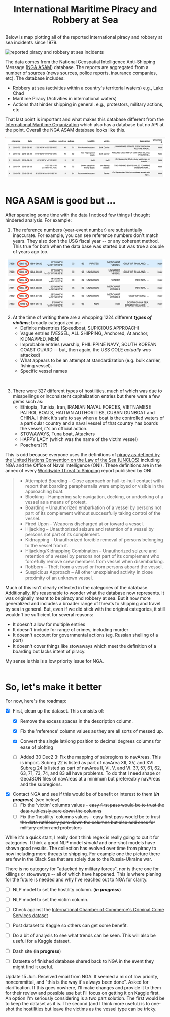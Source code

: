 <br>

#  <p align="center">International Maritime Piracy and Robbery at Sea </p>

Below is map plotting all of the reported international piracy and robbery at sea incidents since 1979.

![reported piracy and robbery at sea incidents](images/updated_events.png "All international piracy and robbery at sea events since 1979")

The data comes from the National Geospatial Intelligence Anti-Shipping Message ([NGA ASAM](https://msi.nga.mil/Piracy)) database. The reports are aggregated from a number of sources (news sources, police reports, insurance companies, etc). The database includes:
- Robbery at sea (activities within a country's territorial waters) e.g., Lake Chad
- Maritime Piracy (Activities in international waters)
- Actions that hinder shipping in general. e.g., protestors, military actions, etc

That last point is important and what makes this database different from the [International Maritime Organization](https://gisis.imo.org/Public/) which also has a database but no API at the point. Overall the NGA ASAM database looks like this.

![raw data](images/imported_raw_data.png "pandas dataframe of NGA ASAM database")
<br>
<br>
# NGA ASAM is good but ...
After spending some time with the data I noticed few things I thought hindered analysis. For example:


1. The reference numbers (year-event number) are substantially inaccurate. For example, you can see reference numbers don't match years. They also don't the USG fiscal year -- or any coherent method. This true for both when the data base was started but was true a couple of years ago too.

![Reference-Date Discrepancies](images/reference-date_discrepencies.png "Reference-Date Discrepancies")


2. At the time of writing there are a whopping 1224 different ***types of victims***; broadly categorized as:
    - Definite misentries (Speedboat, SUPICIOUS APPROACH)
    - Vague entries (VESSEL, ALL SHIPPING, Anchored, At anchor,  KIDNAPPED, MEN)
    - Improbable entries (warship, PHILIPPINE NAVY, SOUTH KOREAN COAST GUARD -- but, then again, the USS COLE *actually was* attacked)
    - What appears to be an attempt at standardization (e.g. bulk carrier, fishing vessel).
    - Specific vessel names
<br>

3. There were 327 different types of hostilities, much of which was due to misspellings or inconsistent capitalization entries but there were a few gems such as:
    - Ethiopia, Tunisia, Iran, IRANIAN NAVAL FORCES, VIETNAMESE PATROL BOATS, HAITIAN AUTHORITIES, CUBAN GUNBOAT and CHINA. I think it's safe to say when a boat is the controlled waters of a particular country and a naval vessel of that country has boards the vessel, it's an official action.
    - STOWAWAYS, Tuna boat, Attackers
    - HAPPY LADY (which was the name of the victim vessel)
    - Poachers?!?!

This is odd because everyone uses the definitions of [piracy as defined by the United Nations Convention on the Law of the Sea (UNCLOS)](https://www.un.org/Depts/los/piracy/piracy.htm) including NGA and the Office of Naval Intelligence (ONI). These definitions are in the annex of every [Worldwide Threat to Shipping](https://www.oni.navy.mil/ONI-Reports/Shipping-Threat-Reports/Worldwide-Threat-to-Shipping/) report published by ONI.
<blockquote>

 * Attempted Boarding – Close approach or hull-to-hull contact with report that boarding paraphernalia were employed or visible in the approaching boat.
 * Blocking – Hampering safe navigation, docking, or undocking of a vessel as a means of protest.
 * Boarding – Unauthorized embarkation of a vessel by persons not part of its complement without successfully taking control of the vessel.
 * Fired Upon – Weapons discharged at or toward a vessel.
 * Hijacking – Unauthorized seizure and retention of a vessel by persons not part of its complement.
 * Kidnapping – Unauthorized forcible removal of persons belonging to the vessel from it.
 * Hijacking/Kidnapping Combination – Unauthorized seizure and retention of a vessel by persons not part of its complement who forcefully remove crew members from vessel when disembarking.
 * Robbery – Theft from a vessel or from persons aboard the vessel.
 * Suspicious Approach – All other unexplained activity in close proximity of an unknown vessel.
</blockquote>

Much of this isn't clearly reflected in the categories of the database. Additionally, it's reasonable to wonder what the database now represents. It was originally meant to be piracy and robbery at sea. But it now more generalized and includes a broader range of threats to shipping and travel by sea in general. But, even if we did stick with the original categories, it still wouldn't be sufficient for several reasons:<br>
* It doesn't allow for multiple entries
* It doesn't include for range of crimes, including murder
* It doesn't account for governmental actions (eg. Russian shelling of a port)
* It doesn't cover things like stowaways which meet the definition of a boarding but lacks intent of piracy.

 My sense is this is a low priority issue for NGA.
<br>
<br>


# So, let's make it better

For now, here's the roadmap:
-  [x] First, clean up the dataset. This consists of:
    - [x] Remove the excess spaces in the description column.
    - [x] Fix the 'reference' column values as they are all sorts of messed up.
    - [x] Convert the single lat/long position to decimal degrees columns for ease of plotting
    - [ ] Added 30 Dec2 3: Fix the mapping of subregions to navAreas. This is import. Subreg 22 is listed as part of navArea XII, XV, and XVI. Subreg 24 is listed as part of navArea II, VI, V, and VI. 37, 57, 61, 62, 63, 71, 73, 74, and 83 all have problems. To do that I need shape or GeoJSON files of navAreas at a minimum but prefereably navAreas and the subregions.


- [x] Contact NGA and see if this would be of benefit or interest to them (***in progress***) (see below)
    - [ ] Fix the 'victim' columns values  - ~~easy first pass would be to trust the data ruthlessly pare down the columns~~
    - [ ] Fix the 'hostility' columns values - ~~easy first pass would be to trust the data ruthlessly pare down the columns but also add ones for military action and protestors~~

While it's a quick start, I really don't think regex is really going to cut it for categories. I think a good NLP model *should* and one-shot models have shown good results. The collection has evolved over time from piracy to now including more threats to shipping. For example one the picture there are few in the Black Sea that are solely due to the Russia-Ukraine war.

There is no category for "attacked by military forces", nor is there one for killings or stowaways -- all of which have happened. This is where planing for the future is needed and why I've reached out to NGA for clarity.

- [ ] NLP model to set the hostility column. (***in progress***)
- [ ] NLP model to set the victim column.
- [ ] Check against the [International Chamber of Commerce's Criminal Crime Services dataset](www.icc-ccs.org)

- [ ] Post dataset to Kaggle so others can get some benefit.
- [ ] Do a bit of analysis to see what trends can be seen. This will also be useful for a Kaggle dataset.
- [ ] Dash site (**in progress**)
- [ ] Datsette of finished database shared back to NGA in the event they might find it useful.

Update 15 Jun. Received email from NGA. It seemed a mix of low priority, noncommittal, and "this is the way it's always been done". Asked for clarification. If this goes nowhere, I'll make changes and provide it to them for their review and possible use but I'll focus on getting it on Kaggle first. An option I'm seriously considering is a two part solution. The first would be to keep the dataset as it is. The second (and I think more useful) is to one-shot the hostilities but leave the victims as the vessel type can be tricky.
